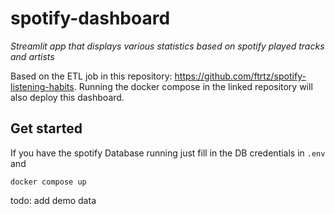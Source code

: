 # spotify-dashboard
*Streamlit app that displays various statistics based on spotify played tracks and artists*

Based on the ETL job in this repository: https://github.com/ftrtz/spotify-listening-habits. Running the docker compose in the linked repository will also deploy this dashboard.

## Get started
If you have the spotify Database running just fill in the DB credentials in ```.env``` and
```
docker compose up
```

todo: add demo data